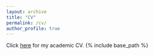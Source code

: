 ```yaml
---
layout: archive
title: "CV"
permalink: /cv/
author_profile: true
---
```

Click [here](http://XingLLiu.github.io/files/cv_academic.pdf) for my academic CV.
{% include base_path %}
